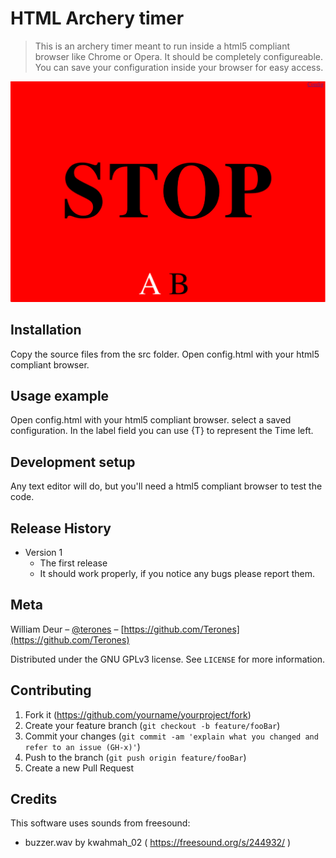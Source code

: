 # HTML Archery timer
> This is an archery timer meant to run inside a html5 compliant browser like Chrome or Opera. It should be completely configureable. You can save your configuration inside your browser for easy access.

![Screenshot](running_example.gif)

## Installation

Copy the source files from the src folder. Open config.html with your html5 compliant browser.

## Usage example

Open config.html with your html5 compliant browser. select a saved configuration.
In the label field you can use {T} to represent the Time left.

## Development setup

Any text editor will do, but you'll need a html5 compliant browser to test the code.

## Release History

  * Version 1
    * The first release
    * It should work properly, if you notice any bugs please report them.


## Meta

William Deur – [@terones](https://twitter.com/terones) –  [https://github.com/Terones](https://github.com/Terones)

Distributed under the GNU GPLv3 license. See ``LICENSE`` for more information.

## Contributing

1. Fork it (<https://github.com/yourname/yourproject/fork>)
2. Create your feature branch (`git checkout -b feature/fooBar`)
3. Commit your changes (`git commit -am 'explain what you changed and refer to an issue (GH-x)'`)
4. Push to the branch (`git push origin feature/fooBar`)
5. Create a new Pull Request

## Credits
This software uses sounds from freesound:
  * buzzer.wav by kwahmah_02 ( https://freesound.org/s/244932/ )
